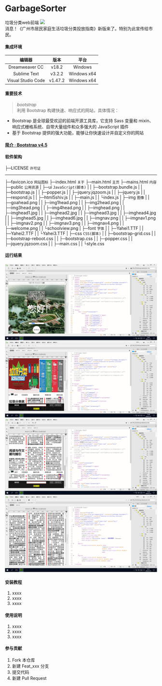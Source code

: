 # GarbageSorter

垃圾分类web前端 ![](https://img.shields.io/badge/曾昭文-个人项目-red.svg)<br/>消息！《广州市居民家庭生活垃圾分类投放指南》新版来了。特别为此宣传给市民。

#### 集成环境

| 编辑器 | 版本 | 平台 |
| :-: | :-: | :-: |
| Dreamweaver CC | v18.2 | Windows |
| Sublime Text | v3.2.2 | Windows x64 |
| Visual Studio Code | v1.47.2 | Windows x64 |

#### 重要技术

> _bootstrap_  
> 利用 Bootstrap 构建快速、响应式的网站，具体情况：
- Bootstrap 是全球最受欢迎的前端开源工具库，它支持 Sass 变量和 mixin、响应式栅格系统、自带大量组件和众多强大的 JavaScript 插件
- 基于 Bootstrap 提供的强大功能，能够让你快速设计并自定义你的网站

#### [简介 · Bootstrap v4.5](https://v4.bootcss.com/docs/getting-started/introduction/)

#### 软件架构

├─LICENSE `许可证`
***
├─favicon.ico `网站图标`
├─index.html `关于`
├─main.html `主页`
├─mains.html `内容`
├─public `公用资源`
|   ├─ui `JavaScript(脚本)`
|   | ├─bootstrap.bundle.js
|   | ├─bootstrap.js
|   | ├─popper.js
|   | ├─jquery.jqzoom.js
|   | ├─jquery.js
|   | ├─respond.js
|   | ├─html5shiv.js
|   | ├─main.js
|   | └index.js
|   ├─img `图像`
|   |  ├─goahead.png
|   |  ├─img1head.png
|   |  ├─img2head.png
|   |  ├─img3head.png
|   |  ├─img4head.png
|   |  ├─imghead.png
|   |  ├─imghead1.jpg
|   |  ├─imghead2.jpg
|   |  ├─imghead3.jpg
|   |  ├─imghead4.jpg
|   |  ├─imghead5.jpg
|   |  ├─imghead6.jpg
|   |  ├─imgnav.png
|   |  ├─imgnav1.png
|   |  ├─imgnav2.png
|   |  ├─imgnav3.png
|   |  ├─imgnav4.png
|   |  ├─welcome.png
|   |  └schoolview.png
|   ├─font `字体`
|   |  ├─Yahei1.TTF
|   |  ├─Yahei2.TTF
|   |  └Yahei3.TTF
|   ├─css `CSS(脚本)`
|   |  ├─bootstrap-grid.css
|   |  ├─bootstrap-reboot.css
|   |  ├─bootstrap.css
|   |  ├─popper.css
|   |  ├─jquery.jqzoom.css
|   |  ├─main.css
|   |  └style.css

#### 运行结果

![](README01.png)![](README02.png)![](README03.png)![](README04.png)

#### 安装教程

1.  xxxx
2.  xxxx
3.  xxxx

#### 使用说明

1.  xxxx
2.  xxxx
3.  xxxx

#### 参与贡献

1.  Fork 本仓库
2.  新建 Feat_xxx 分支
3.  提交代码
4.  新建 Pull Request
